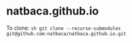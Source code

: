 # natbaca.github.io

To clone:
`sh git clone --recurse-submodules git@github.com:natbaca/natbaca.github.io.git`
